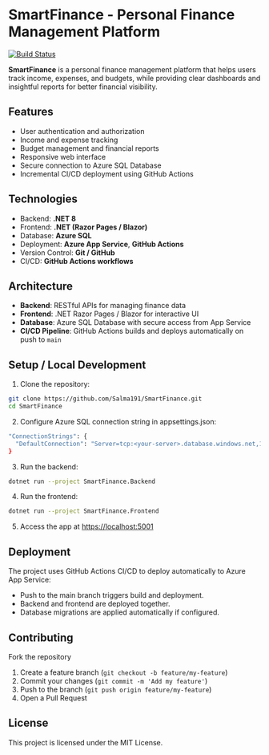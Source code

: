 # SmartFinance - Personal Finance Management Platform

[![Build Status](https://github.com/YourUsername/SmartFinance/actions/workflows/deploy.yml/badge.svg)](https://github.com/YourUsername/SmartFinance/actions/workflows/deploy.yml)

**SmartFinance** is a personal finance management platform that helps users track income, expenses, and budgets, while providing clear dashboards and insightful reports for better financial visibility.

## Features

- User authentication and authorization
- Income and expense tracking
- Budget management and financial reports
- Responsive web interface
- Secure connection to Azure SQL Database
- Incremental CI/CD deployment using GitHub Actions

## Technologies

- Backend: **.NET 8**
- Frontend: **.NET (Razor Pages / Blazor)**
- Database: **Azure SQL**
- Deployment: **Azure App Service**, **GitHub Actions**
- Version Control: **Git / GitHub**
- CI/CD: **GitHub Actions workflows**


## Architecture

- **Backend**: RESTful APIs for managing finance data
- **Frontend**: .NET Razor Pages / Blazor for interactive UI
- **Database**: Azure SQL Database with secure access from App Service
- **CI/CD Pipeline**: GitHub Actions builds and deploys automatically on push to `main`


## Setup / Local Development

1. Clone the repository:
```bash
git clone https://github.com/Salma191/SmartFinance.git
cd SmartFinance
```
2. Configure Azure SQL connection string in appsettings.json:
```bash
"ConnectionStrings": {
  "DefaultConnection": "Server=tcp:<your-server>.database.windows.net,1433;Initial Catalog=SmartFinanceDB;User ID=<username>;Password=<password>;Encrypt=True;"
}
```

3. Run the backend:
```bash
dotnet run --project SmartFinance.Backend
```

4. Run the frontend:
```bash
dotnet run --project SmartFinance.Frontend
```

5. Access the app at [https://localhost:5001](https://localhost:5001)

## Deployment

The project uses GitHub Actions CI/CD to deploy automatically to Azure App Service:
- Push to the main branch triggers build and deployment.
- Backend and frontend are deployed together.
- Database migrations are applied automatically if configured.

## Contributing

Fork the repository
1. Create a feature branch (```git checkout -b feature/my-feature```)
2. Commit your changes (```git commit -m 'Add my feature'```)
3. Push to the branch (```git push origin feature/my-feature```)
4. Open a Pull Request

## License

This project is licensed under the MIT License. 

